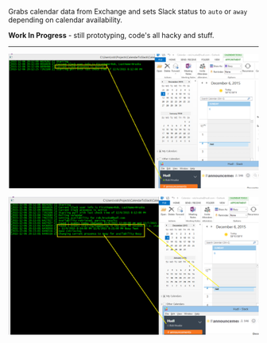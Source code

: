 Grabs calendar data from Exchange and sets Slack status to `auto` or `away` depending on calendar availability.

**Work In Progress** - still prototyping, code's all hacky and stuff.

-----


![active](docs/calendar-to-slack-active.png)

![away](docs/calendar-to-slack-away.png)
